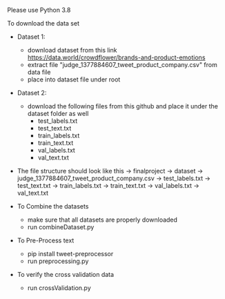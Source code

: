 Please use Python 3.8

To download the data set 
- Dataset 1: 
    - download dataset from this link https://data.world/crowdflower/brands-and-product-emotions
    - extract file "judge_1377884607_tweet_product_company.csv" from data file 
    - place into dataset file under root 
    
- Dataset 2: 
    - download the following files from this github and place it under the dataset folder as well
        - test_labels.txt
        - test_text.txt
        - train_labels.txt
        - train_text.txt
        - val_labels.txt
        - val_text.txt
        
- The file structure should look like this 
    -> finalproject
        -> dataset 
            -> judge_1377884607_tweet_product_company.csv
            -> test_labels.txt
            -> test_text.txt
            -> train_labels.txt
            -> train_text.txt
            -> val_labels.txt
            -> val_text.txt
  
  
- To Combine the datasets
    - make sure that all datasets are properly downloaded
    - run combineDataset.py  
    
- To Pre-Process text
    - pip install tweet-preprocessor
    - run preprocessing.py
    
- To verify the cross validation data 
    - run crossValidation.py